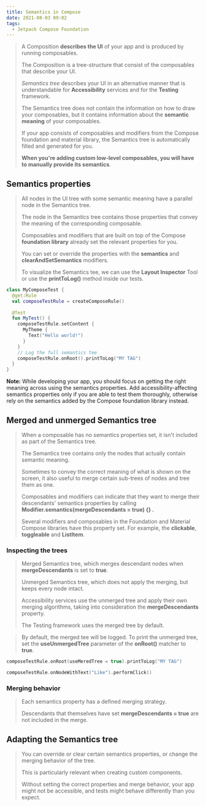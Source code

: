 ```yaml
---
title: Semantics in Compose
date: 2021-08-03 09:02
tags:
  - Jetpack Compose Foundation
---
```


> A Composition **describes the UI** of your app and is produced by running composables.
>
> The Composition is a tree-structure that consist of the composables that describe your UI.
>
> *Semantics tree* describes your UI in an alternative manner that is understandable for **Accessibility** services and for the **Testing** framework.
>
> The Semantics tree does not contain the information on how to draw your composables, but it contains information about the **semantic meaning** of your composables.
>
> If your app consists of composables and modifiers from the Compose foundation and material library, the Semantics tree is automatically filled and generated for you.
>
> **When you're adding custom low-level composables, you will have to manually provide its semantics**.

## Semantics properties

> All nodes in the UI tree with some semantic meaning have a parallel node in the Semantics tree.
>
> The node in the Semantics tree contains those properties that convey the meaning of the corresponding composable.
>
> Composables and modifiers that are built on top of the Compose **foundation library** already set the relevant properties for you.
>
> You can set or override the properties with the **semantics** and **clearAndSetSemantics** modifiers.
>
> To visualize the Semantics tee, we can use the **Layout Inspector** Tool or use the **printToLog()** method inside our tests.

```kotlin
class MyComposeTest {
  @get:Rule
  val composeTestRule = createComposeRule()
  
  @Test
  fun MyTest() {
    composeTestRule.setContent {
      MyTheme {
        Text("Hello world!")
      }
    }
    // Log the full semantics tee
    composeTestRule.onRoot().printToLog("MY TAG")
  }
}
```

**Note:** While developing your app, you should focus on getting the right meaning across using the semantics properties. Add accessibility-affecting semantics properties only if you are able to test them thoroughly, otherwise rely on the semantics added by the Compose foundation library instead.

## Merged and unmerged Semantics tree

> When a composable has no semantics properties set, it isn't included as part of the Semantics tree.
>
> The Semantics tree contains only the nodes that actually contain semantic meaning.
>
> Sometimes to convey the correct meaning of what is shown on the screen, it also useful to merge certain sub-trees of nodes and tree them as one.
>
> Composables and modifiers can indicate that they want to merge their descendants' semantics properties by calling **Modifier.semantics(mergeDescendants = true) {} .** 
>
> Several modifiers and composables in the Foundation and Material Compose libraries have this property set. For example, the **clickable**, **toggleable** and **ListItem**. 

### Inspecting the trees

> Merged Semantics tree, which merges descendant nodes when **mergeDescendants** is set to **true**. 
>
> Unmerged Semantics tree, which does not apply the merging, but keeps every node intact.
>
> Accessibility services use the unmerged tree and apply their own merging algorithms, taking into consideration the **mergeDescendants** property.
>
> The Testing framework uses the merged tree by default.

> By default, the merged tee will be logged. To print the unmerged tree, set the **useUnmergedTree** parameter of the **onRoot()** matcher to **true**.

```kotlin
composeTestRule.onRoot(useMeredTree = true).printToLog("MY TAG")

composeTestRule.onNodeWithText("Like").performClick()
```

### Merging behavior

> Each semantics property has a defined merging strategy.
>
> Descendants that themselves have set **mergeDescendants = true** are not included in the merge.

## Adapting the Semantics tree

> You can override or clear certain semantics properties, or change the merging behavior of the tree.
>
> This is particularly relevant when creating custom components.
>
> Without setting the correct properties and merge behavior, your app might not be accessible, and tests might behave differently than you expect.
